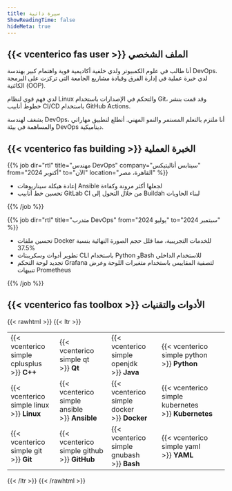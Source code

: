 ```yaml
---
title: سيرة ذاتية
ShowReadingTime: false
hideMeta: true
---
```


## {{< vcenterico fas user >}} الملف الشخصي

أنا طالب في علوم الكمبيوتر ولدي خلفية أكاديمية قوية واهتمام كبير بهندسة DevOps.
لدي خبرة عملية في إدارة الفرق وقيادة مشاريع الجامعة التي تركزت على البرمجة الكائنية (OOP).

لدي فهم قوي لنظام Linux والتحكم في الإصدارات باستخدام Git،
وقد قمت بنشر خطوط أنابيب CI/CD باستخدام GitHub Actions.

بشغف لهندسة DevOps،
أنا ملتزم بالتعلم المستمر والنمو المهني.
أتطلع لتطبيق مهاراتي والمساهمة في بيئة DevOps ديناميكية.

## {{< vcenterico fas building >}} الخبرة العملية

{{% job dir="rtl" title="مهندس DevOps" company="سينابس أناليتيكس" from="أكتوبر 2024" to="الآن" location="القاهرة، مصر" %}}

- إعادة هيكلة سيناريوهات Ansible لجعلها أكثر مرونة وكفاءة
- تحسين خط أنابيب GitLab CI من خلال التحول إلى Buildah لبناء الحاويات

{{% /job %}}

{{% job dir="rtl" title="متدرب DevOps" from="يوليو 2024" to="سبتمبر 2024" %}}

- تحسين ملفات Docker للخدمات التجريبية، مما قلل حجم الصورة النهائية بنسبة 37.5%
- تطوير أدوات وسكريبتات CLI باستخدام Python وBash للاستخدام الداخلي
- تجديد لوحة التحكم Grafana لتصفية المقاييس باستخدام متغيرات اللوحة وعرض تنبيهات Prometheus

{{% /job %}}

## {{< vcenterico fas toolbox >}} الأدوات والتقنيات

{{< rawhtml >}}
{{< ltr >}}

<table class="full-width-table">
  <tr>
    <td>{{< vcenterico simple cplusplus >}}&nbsp;<strong>C++</strong></td>
    <td>{{< vcenterico simple qt >}}&nbsp;<strong>Qt</strong></td>
    <td>{{< vcenterico simple openjdk >}}&nbsp;<strong>Java</strong></td>
    <td>{{< vcenterico simple python >}}&nbsp;<strong>Python</strong></td>
  </tr>
  <tr>
    <td>{{< vcenterico simple linux >}}&nbsp;<strong>Linux</strong></td>
    <td>{{< vcenterico simple ansible >}}&nbsp;<strong>Ansible</strong></td>
    <td>{{< vcenterico simple docker >}}&nbsp;<strong>Docker</strong></td>
    <td>{{< vcenterico simple kubernetes >}}&nbsp;<strong>Kubernetes</strong></td>
  </tr>
  <tr>
    <td>{{< vcenterico simple git >}}&nbsp;<strong>Git</strong></td>
    <td>{{< vcenterico simple github >}}&nbsp;<strong>GitHub</strong></td>
    <td>{{< vcenterico simple gnubash >}}&nbsp;<strong>Bash</strong></td>
    <td>{{< vcenterico simple yaml >}}&nbsp;<strong>YAML</strong></td>
  </tr>
</table>

{{< /ltr >}}
{{< /rawhtml >}}
